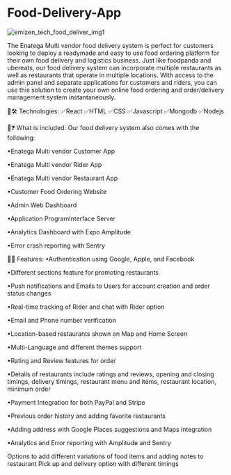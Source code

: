 # Food-Delivery-App
![emizen_tech_food_deliver_img1](https://github.com/freinddeepti/Food-Delivery-App/assets/142092029/6c81a055-be69-4db7-8d46-ef7556d5d48c)

The Enatega Multi vendor food delivery system is perfect for customers looking to deploy a readymade and easy to use food ordering platform for their own food delivery and logistics business. Just like foodpanda and ubereats, our food delivery system can incorporate multiple restaurants as well as restaurants that operate in multiple locations. With access to the admin panel and separate applications for customers and riders, you can use this solution to create your own online food ordering and order/delivery management system instantaneously.

🔗🛠️ Technologies:
✅React
✅HTML
✅CSS
✅Javascript
✅Mongodb
✅Nodejs


🔗❓ What is included:
Our food delivery system also comes with the following:

•Enatega Multi vendor Customer App

•Enatega Multi vendor Rider App

•Enatega Multi vendor Restaurant App

•Customer Food Ordering Website

•Admin Web Dashboard

•Application ProgramInterface Server

•Analytics Dashboard with Expo Amplitude

•Error crash reporting with Sentry




🔗🔥 Features:
•Authentication using Google, Apple, and Facebook

•Different sections feature for promoting restaurants

•Push notifications and Emails to Users for account creation and order status changes

•Real-time tracking of Rider and chat with Rider option

•Email and Phone number verification

•Location-based restaurants shown on Map and Home Screen

•Multi-Language and different themes support

•Rating and Review features for order

•Details of restaurants include ratings and reviews, opening and closing timings, delivery timings, restaurant menu and items, restaurant location, minimum order

•Payment Integration for both PayPal and Stripe

•Previous order history and adding favorite restaurants

•Adding address with Google Places suggestions and Maps integration

•Analytics and Error reporting with Amplitude and Sentry

Options to add different variations of food items and adding notes to restaurant Pick up and delivery option with different timings








